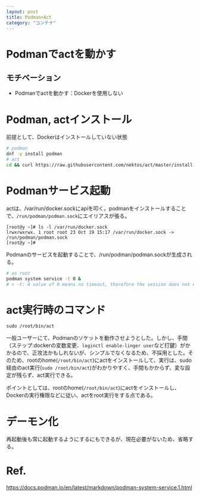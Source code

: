 ```yaml
---
layout: post
title: Podman+Act
category: "コンテナ"
---
```


# Podmanでactを動かす

## モチベーション

- Podmanでactを動かす：Dockerを使用しない

# Podman, actインストール

前提として、Dockerはインストールしていない状態

```sh
# podman
dnf -y install podman
# act
cd && curl https://raw.githubusercontent.com/nektos/act/master/install.sh | sudo bash
```

# Podmanサービス起動

actは、/var/run/docker.sockにapiを叩く。podmanをインストールすることで、`/run/podman/podman.sock`にエイリアスが張る。

```
[root@y ~]# ls -l /var/run/docker.sock
lrwxrwxrwx. 1 root root 23 Oct 19 15:17 /var/run/docker.sock -> /run/podman/podman.sock
[root@y ~]# 
```

Podmanのサービスを起動することで、/run/podman/podman.sockが生成される。

```sh
# as root
podman system service -t 0 &
# > -t: A value of 0 means no timeout, therefore the session does not expire.
```

# act実行時のコマンド

`sudo /root/bin/act`

一般ユーザーにて、Podmanのソケットを動作させようとした。しかし、手間（ステップ:dockerの変数変更、`loginctl enable-linger user`など打鍵）がかかるので、正攻法かもしれないが、シンプルでなくなるため、不採用とした。そのため、rootのhome(`/root/bin/act`)にactをインストールして、実行は、sudo経由のact実行(`sudo /root/bin/act`)がわかりやすく、手間もかからず、変な設定が残らず、act実行できる。

ポイントとしては、rootのhome(`/root/bin/act`)にactをインストールし、Dockerの実行権限などに従い、actをroot実行をする点である。

# デーモン化

再起動後も常に起動するようにするにもできるが、現在必要がないため、省略する。

# Ref.

<https://docs.podman.io/en/latest/markdown/podman-system-service.1.html>
